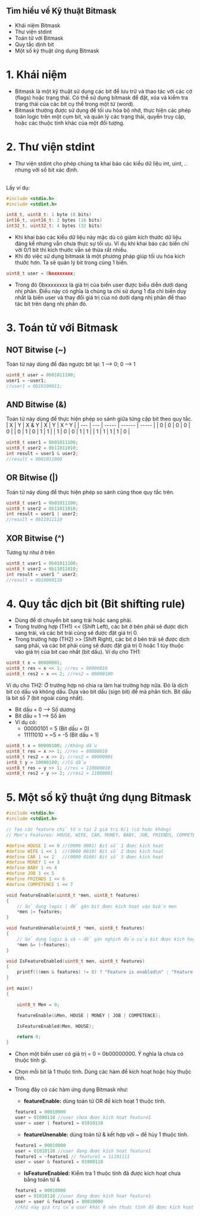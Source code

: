 ## Tìm hiểu về Kỹ thuật Bitmask
- Khái niệm Bitmask
- Thư viện stdint
- Toán tử với Bitmask
- Quy tắc dịnh bit
- Một số kỹ thuật ứng dụng Bitmask
# 1. Khái niệm
- Bitmask là một kỹ thuật sử dụng các bit để lưu trữ và thao tác với các cờ (flags) hoặc trạng thái. Có thể sử dụng bitmask để đặt, xóa và kiểm tra trạng thái của các bit cụ thể trong một từ (word).
- Bitmask thường được sử dụng để tối ưu hóa bộ nhớ, thực hiện các phép toán logic trên một cụm bit, và quản lý các trạng thái, quyền truy cập, hoặc các thuộc tính khác của một đối tượng.
# 2. Thư viện stdint
- Thư viện stdint cho phép chúng ta khai báo các kiểu dữ liệu int, uint, .. nhưng với số bit xác định.
<br>
Lấy ví dụ:

```cpp
#include <stdio.h>
#include <stdint.h>

int8_t, uint8_t: 1 byte (8 bits)
int16_t, uint16_t: 2 bytes (16 bits)
int32_t, uint32_t: 4 bytes (32 bits)
```

- Khi khai báo các kiểu dữ liệu này mặc dù có giảm kích thước dữ liệu đáng kể nhưng vẫn chưa thực sự tối ưu. Ví dụ khi khai báo các biến chỉ với 0/1 bit thì kích thước vẫn sẽ thừa rất nhiều.
- Khi đó việc sử dụng bitmask là một phương pháp giúp tối ưu hóa kích thước hơn. Ta sẽ quản lý bit trong cùng 1 biến.

```cpp
uint8_t user = 0bxxxxxxxx;
```
- Trong đó 0bxxxxxxxx là giá trị của biến user được biểu diễn dưới dạng nhị phân. Điều này có nghĩa là chúng ta chỉ sử dụng 1 địa chỉ biến duy nhất là biến user và thay đổi giá trị của nó dưới dạng nhị phân để thao tác bit trên dạng nhị phân đó.
# 3. Toán tử với Bitmask
## NOT Bitwise (~)
Toán tử này dùng để đảo ngược bit lại: 1 --> 0; 0 --> 1
```cpp
uint8_t user = 0b01011100;
user1 = ~user1;
//user1 = 0b10100011;
```

## AND Bitwise (&)
Toán tử này dùng để thực hiện phép so sánh giữa từng cặp bit theo quy tắc.
<br>
| X   | Y   | X & Y | X \| Y | X ^ Y |
| --- | --- | ----- | ------ | ----- |
| 0   | 0   | 0     | 0      | 0     |
| 0   | 1   | 0     | 1      | 1     |
| 1   | 0   | 0     | 1      | 1     |
| 1   | 1   | 1     | 1      | 0     |

```cpp
uint8_t user1 = 0b01011100;
uint8_t user2 = 0b11011010;
int result = user1 & user2;
//result = 0b01011000 
```
## OR Bitwise (|)
Toán tử nảy dùng để thực hiện phép so sánh cũng thoe quy tắc trên.
```cpp
uint8_t user1 = 0b01011100;
uint8_t user2 = 0b11011010;
int result = user1 | user2;
//result = 0b11011110
```
## XOR Bitwise (^)
Tương tự như ở trên
```cpp
uint8_t user1 = 0b01011100;
uint8_t user2 = 0b11011010;
int result = user1 ^ user2;
//result = 0b10000110
```
# 4. Quy tắc dịch bit (Bit shifting rule)
- Dùng để di chuyển bit sang trái hoặc sang phải.
- Trong trường hợp (TH1) << (Shift Left), các bit ở bên phải sẽ được dịch sang trái, và các bit trái cùng sẽ được đặt giá trị 0.
- Trong trường hợp (TH2) >> (Shift Right), các bit ở bên trái sẽ được dịch sang phải, và các bit phải cùng sẽ được đặt giá trị 0 hoặc 1 tùy thuộc vào giá trị của bit cao nhất (bit dấu).
Ví dụ cho TH1:

```cpp
uint8_t x = 00000001;
uint8_t res = x << 1; //res = 00000010
uint8_t res2 = x << 2; //res2 = 00000100
```

Ví dụ cho TH2: Ở trường hợp nó chia ra làm hai trường hợp nữa. Đó là dịch bit có dấu và không dấu. Dựa vào bit dấu (sign bit) để mà phân tích.
Bit dấu là bit số 7 (bit ngoài cùng nhất).
- Bit dấu = 0 --> Số dương
- Bit dấu = 1 --> Số âm
- Ví dụ có:
  - 00000101 = 5 (Bit dấu  = 0)
  - 11111010 = ~5 = -5 (Bit dấu  = 1)

```cpp
uint8_t x = 00000100; //Không dấu
uint8_t res = x >> 1; //res = 00000010
uint8_t res2 = x >> 2; //res2 = 00000001
int8_t y = 10000100; //Có dấu
uint8_t res = y >> 1; //res = 110000010
uint8_t res2 = y >> 2; //res2 = 11000001
```
# 5. Một số kỹ thuật ứng dụng Bitmask

```cpp
#include <stdio.h>
#include <stdint.h>

// Tạo các feature chỉ tồn tại 2 giá trị 0/1 (có hoặc không)
// Men's Features: HOUSE, WIFE, CAR, MONEY, BABY, JOB, FRIENDS, COMPETENCE

#define HOUSE 1 << 0 //(0000 0001) Bit số 1 được kích hoạt
#define WIFE 1 << 1  //(0000 0010) Bit số 2 được kích hoạt
#define CAR 1 << 2   //(0000 0100) Bit số 3 được kích hoạt
#define MONEY 1 << 3
#define BABY 1 << 4
#define JOB 1 << 5
#define FRIENDS 1 << 6
#define COMPETENCE 1 << 7

void featureEnable(uint8_t *men, uint8_t features)
{
    // Sử dụng logic | để gán bit được kích hoạt vào biến men
    *men |= features;
}

void featureUnenable(uint8_t *men, uint8_t features)
{
    // Sử dụng logic & và ~ để gán nghịch đảo của bit được kích hoạt
    *men &= (~features);
}

void IsFeatureEnabled(uint8_t men, uint8_t features)
{
    printf(((men & features) != 0) ? "Feature is enabled\n" : "Feature is not enabled\n");
}

int main()
{

    uint8_t Men = 0;

    featureEnable(&Men, HOUSE | MONEY | JOB | COMPETENCE);

    IsFeatureEnabled(Men, HOUSE);

    return 0;
}
```
- Chọn một biến user có giá trị = 0 = 0b00000000. Ý nghĩa là chưa có thuộc tính gì.
- Chọn mỗi bit là 1 thuộc tính. Dùng các hàm để kích hoạt hoặc hủy thuộc tính.
- Trong đây có các hàm ứng dụng Bitmask như:
  - **featureEnable:** dùng toán tử OR để kích hoạt 1 thuộc tính.
  
  ```cpp
  feature1 = 00010000
  user = 01000110 //user chưa được kích hoạt feature1
  user = user | feature1 = 01010110
  ```

  - **featureUnenable:** dùng toán tử & kết hợp với ~ để hủy 1 thuộc tính.
  ```cpp
  feature1 = 00010000
  user = 01010110 //user đang được kích hoạt feature1
  feature1 = ~feature1 // feature1 = 11101111
  user = user & feature1 = 01000110
  ```
  - **IsFeatureEnabled:** Kiểm tra 1 thuộc tính đã được kích hoạt chưa bằng toán tử &
  ```cpp
  feature1 = 00010000
  user = 01010110 //user đang được kích hoạt feature1
  user = user & feature1 = 00010000
  //khi này giá trị của user khác 0 nên thuộc tính đã được kích hoạt
  ```



